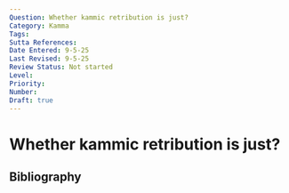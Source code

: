 ```yaml
---
Question: Whether kammic retribution is just?
Category: Kamma
Tags: 
Sutta References: 
Date Entered: 9-5-25
Last Revised: 9-5-25
Review Status: Not started
Level: 
Priority: 
Number: 
Draft: true
---
```


# Whether kammic retribution is just?

## Bibliography

<!-- 

Notes:



-->